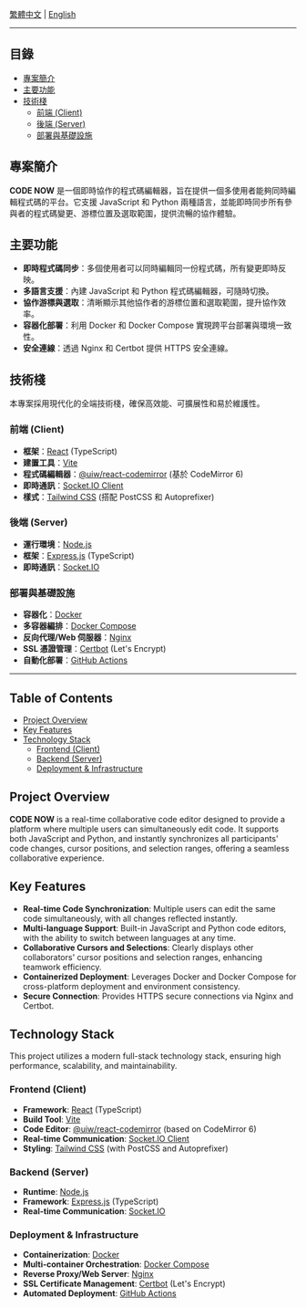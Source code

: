 [繁體中文](#繁體中文) | [English](#english)

---

<a name="繁體中文"></a>

## 目錄
*   [專案簡介](#專案簡介)
*   [主要功能](#主要功能)
*   [技術棧](#技術棧)
    *   [前端 (Client)](#前端-client)
    *   [後端 (Server)](#後端-server)
    *   [部署與基礎設施](#部署與基礎設施)

## 專案簡介

**CODE NOW** 是一個即時協作的程式碼編輯器，旨在提供一個多使用者能夠同時編輯程式碼的平台。它支援 JavaScript 和 Python 兩種語言，並能即時同步所有參與者的程式碼變更、游標位置及選取範圍，提供流暢的協作體驗。

## 主要功能

*   **即時程式碼同步**：多個使用者可以同時編輯同一份程式碼，所有變更即時反映。
*   **多語言支援**：內建 JavaScript 和 Python 程式碼編輯器，可隨時切換。
*   **協作游標與選取**：清晰顯示其他協作者的游標位置和選取範圍，提升協作效率。
*   **容器化部署**：利用 Docker 和 Docker Compose 實現跨平台部署與環境一致性。
*   **安全連線**：透過 Nginx 和 Certbot 提供 HTTPS 安全連線。

## 技術棧

本專案採用現代化的全端技術棧，確保高效能、可擴展性和易於維護性。

### 前端 (Client)

*   **框架**：[React](https://react.dev/) (TypeScript)
*   **建置工具**：[Vite](https://vitejs.dev/)
*   **程式碼編輯器**：[@uiw/react-codemirror](https://uiwjs.github.io/react-codemirror/) (基於 CodeMirror 6)
*   **即時通訊**：[Socket.IO Client](https://socket.io/docs/v4/client-api/)
*   **樣式**：[Tailwind CSS](https://tailwindcss.com/) (搭配 PostCSS 和 Autoprefixer)

### 後端 (Server)

*   **運行環境**：[Node.js](https://nodejs.org/)
*   **框架**：[Express.js](https://expressjs.com/) (TypeScript)
*   **即時通訊**：[Socket.IO](https://socket.io/docs/v4/server-api/)

### 部署與基礎設施

*   **容器化**：[Docker](https://www.docker.com/)
*   **多容器編排**：[Docker Compose](https://docs.docker.com/compose/)
*   **反向代理/Web 伺服器**：[Nginx](https://nginx.org/)
*   **SSL 憑證管理**：[Certbot](https://certbot.eff.org/) (Let's Encrypt)
*   **自動化部署**：[GitHub Actions](https://docs.github.com/en/actions)

---

<a name="english"></a>

## Table of Contents
*   [Project Overview](#project-overview)
*   [Key Features](#key-features)
*   [Technology Stack](#technology-stack)
    *   [Frontend (Client)](#frontend-client)
    *   [Backend (Server)](#backend-server)
    *   [Deployment & Infrastructure](#deployment--infrastructure)

## Project Overview

**CODE NOW** is a real-time collaborative code editor designed to provide a platform where multiple users can simultaneously edit code. It supports both JavaScript and Python, and instantly synchronizes all participants' code changes, cursor positions, and selection ranges, offering a seamless collaborative experience.

## Key Features

*   **Real-time Code Synchronization**: Multiple users can edit the same code simultaneously, with all changes reflected instantly.
*   **Multi-language Support**: Built-in JavaScript and Python code editors, with the ability to switch between languages at any time.
*   **Collaborative Cursors and Selections**: Clearly displays other collaborators' cursor positions and selection ranges, enhancing teamwork efficiency.
*   **Containerized Deployment**: Leverages Docker and Docker Compose for cross-platform deployment and environment consistency.
*   **Secure Connection**: Provides HTTPS secure connections via Nginx and Certbot.

## Technology Stack

This project utilizes a modern full-stack technology stack, ensuring high performance, scalability, and maintainability.

### Frontend (Client)

*   **Framework**: [React](https://react.dev/) (TypeScript)
*   **Build Tool**: [Vite](https://vitejs.dev/)
*   **Code Editor**: [@uiw/react-codemirror](https://uiwjs.github.io/react-codemirror/) (based on CodeMirror 6)
*   **Real-time Communication**: [Socket.IO Client](https://socket.io/docs/v4/client-api/)
*   **Styling**: [Tailwind CSS](https://tailwindcss.com/) (with PostCSS and Autoprefixer)

### Backend (Server)

*   **Runtime**: [Node.js](https://nodejs.org/)
*   **Framework**: [Express.js](https://expressjs.com/) (TypeScript)
*   **Real-time Communication**: [Socket.IO](https://socket.io/docs/v4/server-api/)

### Deployment & Infrastructure

*   **Containerization**: [Docker](https://www.docker.com/)
*   **Multi-container Orchestration**: [Docker Compose](https://docs.docker.com/compose/)
*   **Reverse Proxy/Web Server**: [Nginx](https://nginx.org/)
*   **SSL Certificate Management**: [Certbot](https://certbot.eff.org/) (Let's Encrypt)
*   **Automated Deployment**: [GitHub Actions](https://docs.github.com/en/actions)